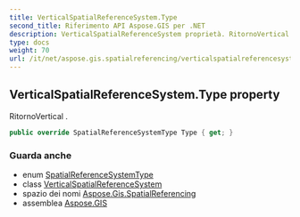 ```yaml
---
title: VerticalSpatialReferenceSystem.Type
second_title: Riferimento API Aspose.GIS per .NET
description: VerticalSpatialReferenceSystem proprietà. RitornoVertical .
type: docs
weight: 70
url: /it/net/aspose.gis.spatialreferencing/verticalspatialreferencesystem/type/
---
```

## VerticalSpatialReferenceSystem.Type property

RitornoVertical .

```csharp
public override SpatialReferenceSystemType Type { get; }
```

### Guarda anche

* enum [SpatialReferenceSystemType](../../spatialreferencesystemtype/)
* class [VerticalSpatialReferenceSystem](../)
* spazio dei nomi [Aspose.Gis.SpatialReferencing](../../verticalspatialreferencesystem/)
* assemblea [Aspose.GIS](../../../)


